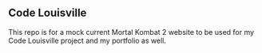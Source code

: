 ## Code Louisville

This repo is for a mock current Mortal Kombat 2 website to be used for my Code Louisville project and my portfolio as well.